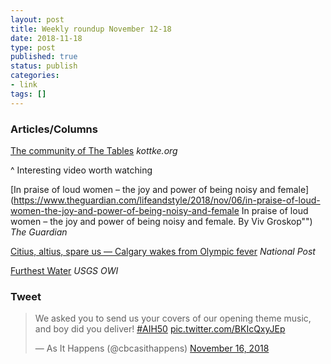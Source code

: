 ```yaml
---
layout: post
title: Weekly roundup November 12-18
date: 2018-11-18
type: post
published: true
status: publish
categories:
- link
tags: []
---
```


### Articles/Columns

[The community of The Tables](https://kottke.org/18/08/the-community-of-the-tables "The community of The Tables") *kottke.org*

^ Interesting video worth watching

[In praise of loud women – the joy and power of being noisy and female](https://www.theguardian.com/lifeandstyle/2018/nov/06/in-praise-of-loud-women-the-joy-and-power-of-being-noisy-and-female In praise of loud women – the joy and power of being noisy and female. By Viv Groskop"") *The Guardian*

[Citius, altius, spare us — Calgary wakes from Olympic fever](https://nationalpost.com/opinion/colby-cosh-citius-altius-spare-us-calgary-wakes-from-olympic-fever "Colby Cosh: Citius, altius, spare us — Calgary wakes from Olympic fever") *National Post*

[Furthest Water](https://owi.usgs.gov/blog/furthest-water/ "Furthest Water. By David L Blodgett") *USGS OWI*

### Tweet
<blockquote class="twitter-tweet" data-lang="en"><p lang="en" dir="ltr">We asked you to send us your covers of our opening theme music, and boy did you deliver! <a href="https://twitter.com/hashtag/AIH50?src=hash&amp;ref_src=twsrc%5Etfw">#AIH50</a> <a href="https://t.co/BKIcQxyJEp">pic.twitter.com/BKIcQxyJEp</a></p>&mdash; As It Happens (@cbcasithappens) <a href="https://twitter.com/cbcasithappens/status/1063492947268780034?ref_src=twsrc%5Etfw">November 16, 2018</a></blockquote> <script async src="https://platform.twitter.com/widgets.js" charset="utf-8"></script> 
